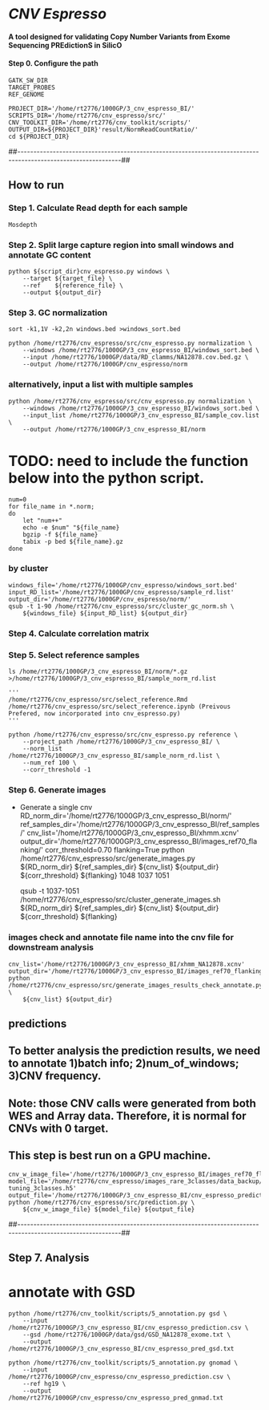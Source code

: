# _CNV Espresso_
#### A tool designed for validating **C**opy **N**umber **V**ariants from **E**xome **S**equencing **PRE**diction**S** in **S**ilic**O**

#### Step 0. Configure the path
```
GATK_SW_DIR
TARGET_PROBES
REF_GENOME

PROJECT_DIR='/home/rt2776/1000GP/3_cnv_espresso_BI/'
SCRIPTS_DIR='/home/rt2776/cnv_espresso/src/'
CNV_TOOLKIT_DIR='/home/rt2776/cnv_toolkit/scripts/'
OUTPUT_DIR=${PROJECT_DIR}'result/NormReadCountRatio/'
cd ${PROJECT_DIR}

```
##--------------------------------------------------------------------------------------------------------------##
## How to run
### Step 1. Calculate Read depth for each sample
    Mosdepth

### Step 2. Split large capture region into small windows and annotate GC content 
    python ${script_dir}cnv_espresso.py windows \
        --target ${target_file} \
        --ref    ${reference_file} \
        --output ${output_dir}

### Step 3. GC normalization
    sort -k1,1V -k2,2n windows.bed >windows_sort.bed

    python /home/rt2776/cnv_espresso/src/cnv_espresso.py normalization \
        --windows /home/rt2776/1000GP/3_cnv_espresso_BI/windows_sort.bed \
        --input /home/rt2776/1000GP/data/RD_clamms/NA12878.cov.bed.gz \ 
        --output /home/rt2776/1000GP/cnv_espresso/norm

### alternatively, input a list with multiple samples 

    python /home/rt2776/cnv_espresso/src/cnv_espresso.py normalization \
        --windows /home/rt2776/1000GP/3_cnv_espresso_BI/windows_sort.bed \
        --input_list /home/rt2776/1000GP/3_cnv_espresso_BI/sample_cov.list \
        --output /home/rt2776/1000GP/3_cnv_espresso_BI/norm

# TODO: need to include the function below into the python script.
    num=0
    for file_name in *.norm;
    do
        let "num++"
        echo -e $num" "${file_name}
        bgzip -f ${file_name}
        tabix -p bed ${file_name}.gz
    done

### by cluster
    windows_file='/home/rt2776/1000GP/cnv_espresso/windows_sort.bed'
    input_RD_list='/home/rt2776/1000GP/cnv_espresso/sample_rd.list'
    output_dir='/home/rt2776/1000GP/cnv_espresso/norm/'
    qsub -t 1-90 /home/rt2776/cnv_espresso/src/cluster_gc_norm.sh \
        ${windows_file} ${input_RD_list} ${output_dir} 

### Step 4. Calculate correlation matrix



### Step 5. Select reference samples
    ls /home/rt2776/1000GP/3_cnv_espresso_BI/norm/*.gz >/home/rt2776/1000GP/3_cnv_espresso_BI/sample_norm_rd.list

    '''
    /home/rt2776/cnv_espresso/src/select_reference.Rmd
    /home/rt2776/cnv_espresso/src/select_reference.ipynb (Preivous Prefered, now incorporated into cnv_espresso.py)
    '''

    python /home/rt2776/cnv_espresso/src/cnv_espresso.py reference \ 
        --project_path /home/rt2776/1000GP/3_cnv_espresso_BI/ \
        --norm_list /home/rt2776/1000GP/3_cnv_espresso_BI/sample_norm_rd.list \
        --num_ref 100 \
        --corr_threshold -1 

### Step 6. Generate images 

- Generate a single cnv
    RD_norm_dir='/home/rt2776/1000GP/3_cnv_espresso_BI/norm/'
    ref_samples_dir='/home/rt2776/1000GP/3_cnv_espresso_BI/ref_samples/'
    cnv_list='/home/rt2776/1000GP/3_cnv_espresso_BI/xhmm.xcnv' 
    output_dir='/home/rt2776/1000GP/3_cnv_espresso_BI/images_ref70_flanking/'
    corr_threshold=0.70
    flanking=True
    python /home/rt2776/cnv_espresso/src/generate_images.py \
        ${RD_norm_dir} ${ref_samples_dir} ${cnv_list} ${output_dir} ${corr_threshold} ${flanking} 1048 1037  1051

    qsub -t 1037-1051 /home/rt2776/cnv_espresso/src/cluster_generate_images.sh \
        ${RD_norm_dir} ${ref_samples_dir} ${cnv_list} ${output_dir} ${corr_threshold} ${flanking}

### images check and annotate file name into the cnv file for downstream analysis
    cnv_list='/home/rt2776/1000GP/3_cnv_espresso_BI/xhmm_NA12878.xcnv' 
    output_dir='/home/rt2776/1000GP/3_cnv_espresso_BI/images_ref70_flanking/'
    python /home/rt2776/cnv_espresso/src/generate_images_results_check_annotate.py \
        ${cnv_list} ${output_dir}


## predictions
## To better analysis the prediction results, we need to annotate 1)batch info; 2)num_of_windows; 3)CNV frequency. 
## Note: those CNV calls were generated from both WES and Array data. Therefore, it is normal for CNVs with 0 target.
## This step is best run on a GPU machine. 
    cnv_w_image_file='/home/rt2776/1000GP/3_cnv_espresso_BI/images_ref70_flanking/xhmm_NA12878_withImagePath.csv'
    model_file='/home/rt2776/cnv_espresso/images_rare_3classes/data_backup/model_h5/rare_entire_cnv_MobileNet_v1_fine-tuning_3classes.h5'
    output_file='/home/rt2776/1000GP/3_cnv_espresso_BI/cnv_espresso_prediction_ref70_flanking.csv'
    python /home/rt2776/cnv_espresso/src/prediction.py \
        ${cnv_w_image_file} ${model_file} ${output_file}

##--------------------------------------------------------------------------------------------------------------##
## Step 7. Analysis
# annotate with GSD
    python /home/rt2776/cnv_toolkit/scripts/5_annotation.py gsd \
        --input /home/rt2776/1000GP/3_cnv_espresso_BI/cnv_espresso_prediction.csv \
        --gsd /home/rt2776/1000GP/data/gsd/GSD_NA12878_exome.txt \
        --output /home/rt2776/1000GP/3_cnv_espresso_BI/cnv_espresso_pred_gsd.txt

    python /home/rt2776/cnv_toolkit/scripts/5_annotation.py gnomad \
        --input /home/rt2776/1000GP/cnv_espresso/cnv_espresso_prediction.csv \ 
        --ref hg19 \
        --output /home/rt2776/1000GP/cnv_espresso/cnv_espresso_pred_gnmad.txt 

